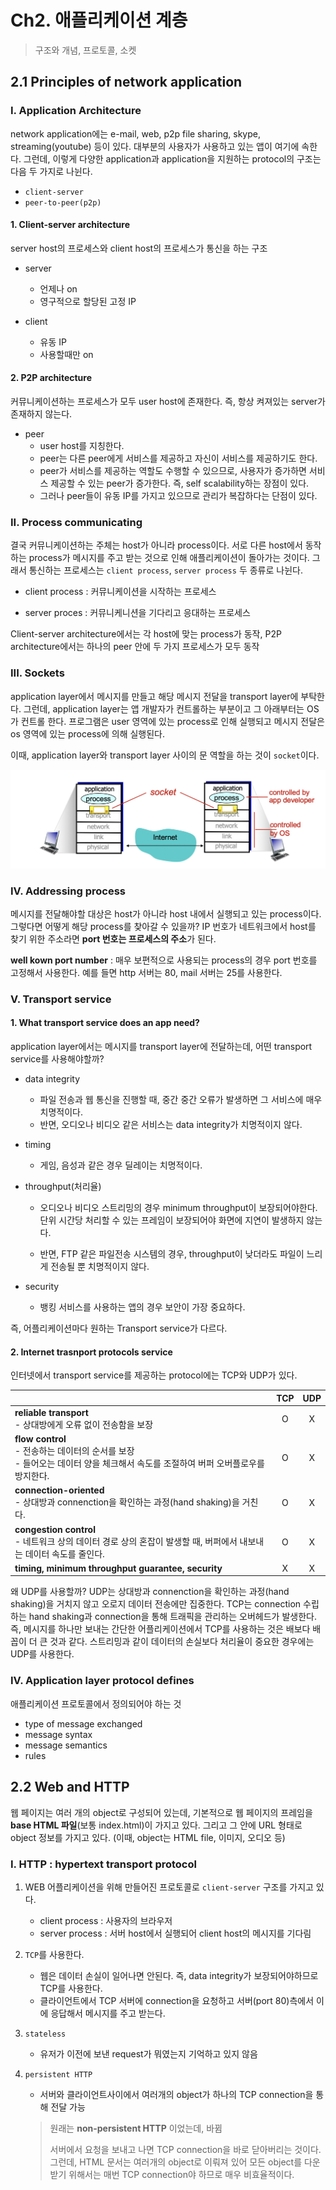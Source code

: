 # Ch2. 애플리케이션 계층

> 구조와 개념, 프로토콜, 소켓



## 2.1 Principles of network application

### I. Application  Architecture

network application에는 e-mail, web, p2p file sharing, skype, streaming(youtube) 등이 있다. 대부분의 사용자가 사용하고 있는 앱이 여기에 속한다. 그런데, 이렇게 다양한 application과 application을 지원하는 protocol의 구조는 다음 두 가지로 나뉜다.

- `client-server` 
- `peer-to-peer(p2p)` 



#### 1. Client-server architecture

server host의 프로세스와 client host의 프로세스가 통신을 하는 구조

- server 
  - 언제나 on
  - 영구적으로 할당된 고정 IP

- client 
  - 유동 IP
  - 사용할때만 on



#### 2. P2P architecture

커뮤니케이션하는 프로세스가 모두 user host에 존재한다. 즉, 항상 켜져있는 server가 존재하지 않는다.

- peer
  - user host를 지칭한다.
  - peer는 다른 peer에게 서비스를 제공하고 자신이 서비스를 제공하기도 한다.
  - peer가 서비스를 제공하는 역할도 수행할 수 있으므로, 사용자가 증가하면 서비스 제공할 수 있는 peer가 증가한다. 즉, self scalability하는 장점이 있다.
  - 그러나 peer들이 유동 IP를 가지고 있으므로 관리가 복잡하다는 단점이 있다.



### II. Process communicating

결국 커뮤니케이션하는 주체는 host가 아니라 process이다. 서로 다른 host에서 동작하는 process가 메시지를 주고 받는 것으로 인해 애플리케이션이 돌아가는 것이다. 그래서 통신하는 프로세스는 `client process`, `server process` 두 종류로 나뉜다. 

- client process : 커뮤니케이션을 시작하는 프로세스

- server proces : 커뮤니케니션을 기다리고 응대하는 프로세스

Client-server architecture에서는 각 host에 맞는 process가 동작, P2P architecture에서는 하나의 peer 안에 두 가지 프로세스가 모두 동작



### III. Sockets

application layer에서 메시지를 만들고 해당 메시지 전달을 transport layer에 부탁한다. 그런데, application layer는 앱 개발자가 컨트롤하는 부분이고 그 아래부터는 OS가 컨트롤 한다. 프로그램은 user 영역에 있는 process로 인해 실행되고 메시지 전달은 os 영역에 있는 process에 의해 실행된다. 

이때, application layer와 transport layer 사이의 문 역할을 하는 것이 `socket`이다. 

![socket](./image/socket.png)



### IV. Addressing process

메시지를 전달해야할 대상은 host가 아니라 host 내에서 실행되고 있는 process이다. 그렇다면 어떻게 해당 process를 찾아갈 수 있을까? IP 번호가 네트워크에서 host를 찾기 위한 주소라면 **port 번호는 프로세스의 주소**가 된다.

**well kown port number** : 매우 보편적으로 사용되는 process의 경우 port 번호를 고정해서 사용한다.  예를 들면 http 서버는 80, mail 서버는 25를 사용한다. 



### V. Transport service

#### 1. What transport service does an app need? 

application layer에서는 메시지를 transport layer에 전달하는데, 어떤 transport service를 사용해야할까?

- data integrity 
  - 파일 전송과 웹 통신을 진행할 때, 중간 중간 오류가 발생하면 그 서비스에 매우 치명적이다.
  - 반면, 오디오나 비디오 같은 서비스는 data integrity가 치명적이지 않다.
- timing
  
  - 게임, 음성과 같은 경우 딜레이는 치명적이다.
- throughput(처리율)
  
  - 오디오나 비디오 스트리밍의 경우 minimum throughput이 보장되어야한다. 단위 시간당 처리할 수 있는 프레임이 보장되어야 화면에 지연이 발생하지 않는다.
  
  - 반면, FTP 같은 파일전송 시스템의 경우, throughput이 낮더라도 파일이 느리게 전송될 뿐 치명적이지 않다.

- security
  - 뱅킹 서비스를 사용하는 앱의 경우 보안이 가장 중요하다.

즉, 어플리케이션마다 원하는 Transport service가 다르다.



#### 2. Internet trasnport protocols service

인터넷에서 transport service를 제공하는 protocol에는 TCP와 UDP가 있다.

|                                                              | TCP  | UDP  |
| :----------------------------------------------------------- | :--: | :--: |
| **reliable transport**<br />- 상대방에게 오류 없이 전송함을 보장 |  O   |  X   |
| **flow control**<br />- 전송하는 데이터의 순서를 보장<br />- 들어오는 데이터 양을 체크해서 속도를 조절하여 버퍼 오버플로우를 방지한다. |  O   |  X   |
| **connection-oriented**<br />- 상대방과 connenction을 확인하는 과정(hand shaking)을 거친다. |  O   |  X   |
| **congestion control**<br />- 네트워크 상의 데이터 경로 상의 혼잡이 발생할 때, 버퍼에서 내보내는 데이터 속도를 줄인다. |  O   |  X   |
| **timing, minimum throughput guarantee, security**           |  X   |  X   |

왜 UDP를 사용할까? UDP는 상대방과 connenction을 확인하는 과정(hand shaking)을  거치지 않고 오로지 데이터 전송에만 집중한다. TCP는 connection 수립하는 hand shaking과 connection을 통해 트래픽을 관리하는 오버헤드가 발생한다. 즉, 메시지를 하나만 보내는 간단한 어플리케이션에서 TCP를 사용하는 것은 배보다 배꼽이 더 큰 것과 같다. 스트리밍과 같이 데이터의 손실보다 처리율이 중요한 경우에는 UDP를 사용한다.



### IV. Application layer protocol defines

애플리케이션 프로토콜에서 정의되어야 하는 것

- type of message exchanged
- message syntax
- message semantics
- rules



## 2.2 Web and HTTP

웹 페이지는 여러 개의 object로 구성되어 있는데, 기본적으로 웹 페이지의 프레임을 **base HTML 파일**(보통 index.html)이 가지고 있다. 그리고 그 안에 URL 형태로 object 정보를 가지고 있다. (이때, object는 HTML file, 이미지, 오디오 등)



### I. HTTP : hypertext transport protocol

1. WEB 어플리케이션을 위해 만들어진 프로토콜로 `client-server` 구조를 가지고 있다.

   - client process : 사용자의 브라우저
   - server process : 서버 host에서 실행되어 client host의 메시지를 기다림

2. `TCP`를 사용한다.

   - 웹은 데이터 손실이 일어나면 안된다. 즉, data integrity가 보장되어야하므로 TCP를 사용한다.
   - 클라이언트에서 TCP 서버에 connection을 요청하고 서버(port 80)측에서 이에 응답해서 메시지를 주고 받는다.

3. `stateless` 

   - 유저가 이전에 보낸 request가 뭐였는지 기억하고 있지 않음

4. `persistent HTTP`

   - 서버와 클라이언트사이에서 여러개의 object가 하나의 TCP connection을 통해 전달 가능

   > 원래는 **non-persistent HTTP** 이었는데, 바뀜
   >
   > 서버에서 요청을 보내고 나면 TCP connection을 바로 닫아버리는 것이다. 그런데, HTML 문서는 여러개의 object로 이뤄져 있어 모든 object를 다운받기 위해서는 매번 TCP connection야 하므로 매우 비효율적이다.














